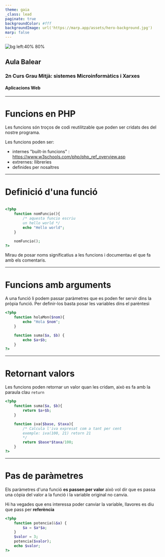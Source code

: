 ```yaml
---
theme: gaia
_class: lead
paginate: true
backgroundColor: #fff
backgroundImage: url('https://marp.app/assets/hero-background.jpg')
marp: false
---
```


![bg left:40% 80%](http://www.aulabalear.org/IMG/siteon0.png)

## Aula Balear
### 2n Curs Grau Mitjà: sistemes Microinformàtics i Xarxes
#### Aplicacions Web

---

# Funcions en PHP

Les funcions són troços de codi reutilitzable que poden ser cridats des del nostre programa.

Les funcions poden ser:

*  internes "built-in funcions" : https://www.w3schools.com/php/php_ref_overview.asp
*  extrernes: llibreries
*  definides per nosaltres

---

# Definició d'una funció

```php

<?php
    function nomFuncio(){
        /* aquesta funcio escriu 
        un hello world */
        echo "Hello world";
    }

    nomFuncio();
?>
```

Mirau de posar noms significatius a les funcions i documentau el que fa amb els comentaris.

---

# Funcions amb arguments

A una funció li podem passar paràmetres que es poden fer servir dins la pròpia funció. Per definir-los basta posar les variables dins el parèntesi

```php
<?php
    function holaMon($nom){
        echo "Hola $nom";
    }

    function suma($a, $b) {
        echo $a+$b;
    }
?>
```
---

# Retornant valors

Les funcions poden retornar un valor quan les cridam, això es fa amb la paraula clau `return`

```php
<?php
    function suma($a, $b){
        return $a+$b;
    }

    function iva($base, $taxa){
        /* Calcula l'iva expresat com a tant per cent
        exemple: iva(100, 21) retorn 21
        */
        return $base*$taxa/100;
    }
?>

```
---

# Pas de paràmetres

Els paràmetres d'una funció **es passen per valor** això vol dir que es passa una còpia del valor a la funció i la variable original no canvia.

Hi ha vegades que ens interessa poder canviar la variable, llavores es diu que pass per **referència**

```php
<?php
    function potencia(&$a) {
        $a = $a*$a;
    }
    $valor = 3;
    potencia($valor);
    echo $valor;
?>
```


